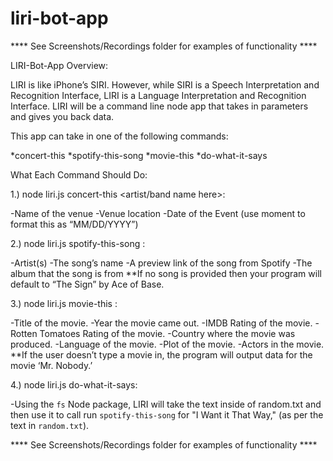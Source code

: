 # liri-bot-app

**** See Screenshots/Recordings folder for examples of functionality ****

LIRI-Bot-App Overview:

LIRI is like iPhone’s SIRI. However, while SIRI is a Speech Interpretation and Recognition Interface, LIRI is a Language Interpretation and Recognition Interface. LIRI will be a command line node app that takes in parameters and gives you back data.

This app can take in one of the following commands:

*concert-this
*spotify-this-song
*movie-this
*do-what-it-says

What Each Command Should Do:

1.) node liri.js concert-this <artist/band name here>:

-Name of the venue
-Venue location
-Date of the Event (use moment to format this as “MM/DD/YYYY”)

2.) node liri.js spotify-this-song <song name here>:

-Artist(s)
-The song’s name
-A preview link of the song from Spotify
-The album that the song is from
**If no song is provided then your program will default to “The Sign” by Ace of Base.

3.) node liri.js movie-this <movie name here>:

-Title of the movie.
-Year the movie came out.
-IMDB Rating of the movie.
-Rotten Tomatoes Rating of the movie.
-Country where the movie was produced.
-Language of the movie.
-Plot of the movie.
-Actors in the movie.
**If the user doesn’t type a movie in, the program will output data for the movie ‘Mr. Nobody.’

4.) node liri.js do-what-it-says:

-Using the `fs` Node package, LIRI will take the text inside of random.txt and then use it to call run `spotify-this-song` for "I Want it That Way," (as per the text in `random.txt`).

**** See Screenshots/Recordings folder for examples of functionality ****
